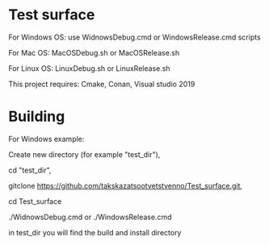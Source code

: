 # Test surface

For Windows OS: use WidnowsDebug.cmd or WindowsRelease.cmd scripts

For Mac OS: MacOSDebug.sh or MacOSRelease.sh

For Linux OS: LinuxDebug.sh or LinuxRelease.sh

This project requires:
Cmake, 
Conan, 
Visual studio 2019

# Building
 
For Windows example: 
 
Create new directory (for example "test_dir"),
 
cd "test_dir", 
 
gitclone https://github.com/takskazatsootvetstvenno/Test_surface.git,
 
cd Test_surface
 
./WidnowsDebug.cmd or ./WindowsRelease.cmd
 
in test_dir you will find the build and install directory
